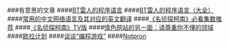 ###有意思的文章
####[BT雷人的程序语言](http://coolshell.cn/articles/1142.html)
####[BT雷人的程序语言（大全）](http://coolshell.cn/articles/4458.html)
####[常用的中文网络语言及其对应的英文翻译](http://www.geekfan.net/10871/)
####[《名侦探柯南》必看集数推荐](http://news.missevan.cn/news/article?newsid=18843)
####[《名侦探柯南》TV版](http://www.acfun.tv/v/ac875232)
####[情色网站的另一面：请尊重你不懂的领域](http://tech2ipo.com/59723?utm_source=startup&utm_medium=startup_AD&utm_campaign=startup)
####[欧拉计划](http://projecteuler.net/)
####[谈谈“编程游戏”](http://www.an-dong.info/%E8%B0%88%E8%B0%88%E7%BC%96%E7%A8%8B%E6%B8%B8%E6%88%8F/)
####[Notpron](http://notpron.org/notpron/)
